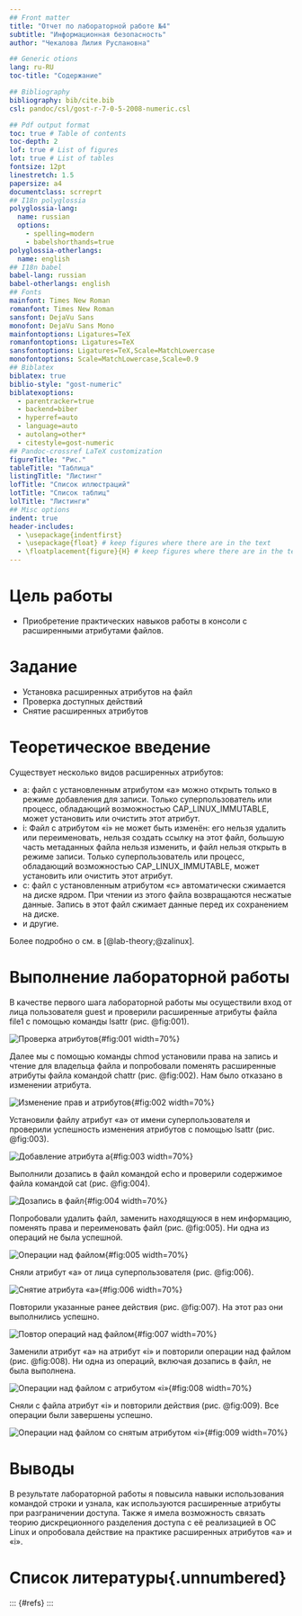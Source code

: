 ```yaml
---
## Front matter
title: "Отчет по лабораторной работе №4"
subtitle: "Информационная безопасность"
author: "Чекалова Лилия Руслановна"

## Generic otions
lang: ru-RU
toc-title: "Содержание"

## Bibliography
bibliography: bib/cite.bib
csl: pandoc/csl/gost-r-7-0-5-2008-numeric.csl

## Pdf output format
toc: true # Table of contents
toc-depth: 2
lof: true # List of figures
lot: true # List of tables
fontsize: 12pt
linestretch: 1.5
papersize: a4
documentclass: scrreprt
## I18n polyglossia
polyglossia-lang:
  name: russian
  options:
	- spelling=modern
	- babelshorthands=true
polyglossia-otherlangs:
  name: english
## I18n babel
babel-lang: russian
babel-otherlangs: english
## Fonts
mainfont: Times New Roman
romanfont: Times New Roman
sansfont: DejaVu Sans
monofont: DejaVu Sans Mono
mainfontoptions: Ligatures=TeX
romanfontoptions: Ligatures=TeX
sansfontoptions: Ligatures=TeX,Scale=MatchLowercase
monofontoptions: Scale=MatchLowercase,Scale=0.9
## Biblatex
biblatex: true
biblio-style: "gost-numeric"
biblatexoptions:
  - parentracker=true
  - backend=biber
  - hyperref=auto
  - language=auto
  - autolang=other*
  - citestyle=gost-numeric
## Pandoc-crossref LaTeX customization
figureTitle: "Рис."
tableTitle: "Таблица"
listingTitle: "Листинг"
lofTitle: "Список иллюстраций"
lotTitle: "Список таблиц"
lolTitle: "Листинги"
## Misc options
indent: true
header-includes:
  - \usepackage{indentfirst}
  - \usepackage{float} # keep figures where there are in the text
  - \floatplacement{figure}{H} # keep figures where there are in the text
---
```


# Цель работы

- Приобретение практических навыков работы в консоли с расширенными атрибутами файлов.

# Задание

- Установка расширенных атрибутов на файл
- Проверка доступных действий
- Снятие расширенных атрибутов

# Теоретическое введение

Существует несколько видов расширенных атрибутов:

- a: файл с установленным атрибутом «a» можно открыть только в режиме добавления для записи. Только суперпользователь или процесс, обладающий возможностью CAP_LINUX_IMMUTABLE, может установить или очистить этот атрибут.
- i: Файл с атрибутом «i» не может быть изменён: его нельзя удалить или переименовать, нельзя создать ссылку на этот файл, большую часть метаданных файла нельзя изменить, и файл нельзя открыть в режиме записи. Только суперпользователь или процесс, обладающий возможностью CAP_LINUX_IMMUTABLE, может установить или очистить этот атрибут.
- c: файл с установленным атрибутом «c» автоматически сжимается на диске ядром. При чтении из этого файла возвращаются несжатые данные. Запись в этот файл сжимает данные перед их сохранением на диске.
- и другие.

Более подробно о см. в [@lab-theory;@zalinux].

# Выполнение лабораторной работы

В качестве первого шага лабораторной работы мы осуществили вход от лица пользователя guest и проверили расширенные атрибуты файла file1 с помощью команды lsattr (рис. @fig:001).

![Проверка атрибутов](image/1.png){#fig:001 width=70%}

Далее мы с помощью команды chmod установили права на запись и чтение для владельца файла и попробовали поменять расширенные атрибуты файла командой chattr (рис. @fig:002). Нам было отказано в изменении атрибута.

![Изменение прав и атрибутов](image/2.png){#fig:002 width=70%}

Установили файлу атрибут «a» от имени суперпользователя и проверили успешность изменения атрибутов с помощью lsattr (рис. @fig:003).

![Добавление атрибута a](image/3.png){#fig:003 width=70%}

Выполнили дозапись в файл командой echo и проверили содержимое файла командой cat (рис. @fig:004).

![Дозапись в файл](image/4.png){#fig:004 width=70%}

Попробовали удалить файл, заменить находящуюся в нем информацию, поменять права и переименовать файл (рис. @fig:005). Ни одна из операций не была успешной.

![Операции над файлом](image/5.png){#fig:005 width=70%}

Сняли атрибут «a» от лица суперпользователя (рис. @fig:006).

![Снятие атрибута «a»](image/6.png){#fig:006 width=70%}

Повторили указанные ранее действия (рис. @fig:007). На этот раз они выполнились успешно.

![Повтор операций над файлом](image/7.png){#fig:007 width=70%}

Заменили атрибут «a» на атрибут «i» и повторили операции над файлом (рис. @fig:008). Ни одна из операций, включая дозапись в файл, не была выполнена.

![Операции над файлом с атрибутом «i»](image/8.png){#fig:008 width=70%}

Сняли с файла атрибут «i» и повторили действия (рис. @fig:009). Все операции были завершены успешно.

![Операции над файлом со снятым атрибутом «i»](image/9.png){#fig:009 width=70%}

# Выводы

В результате лабораторной работы я повысила навыки использования командой строки и узнала, как используются расширенные атрибуты при разграничении доступа. Также я имела возможность связать теорию дискреционного разделения доступа с её реализацией в ОС Linux и опробовала действие на практике расширенных атрибутов «а» и «i».

# Список литературы{.unnumbered}

::: {#refs}
:::